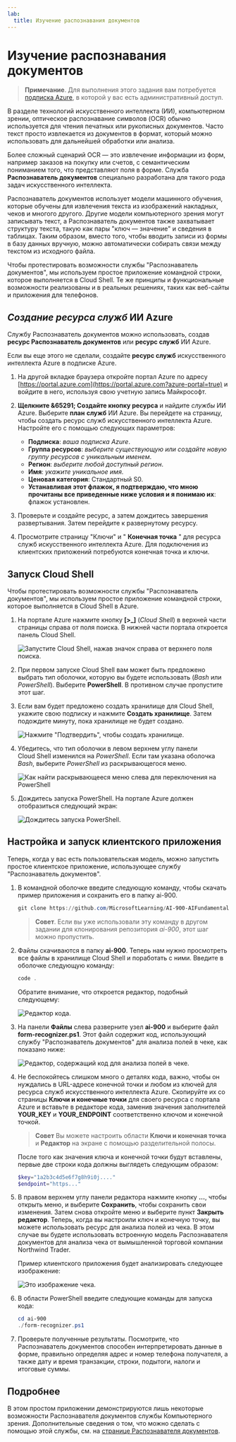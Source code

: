 ```yaml
---
lab:
  title: Изучение распознавания документов
---
```


# Изучение распознавания документов

> **Примечание**. Для выполнения этого задания вам потребуется [подписка Azure](https://azure.microsoft.com/free?azure-portal=true), в которой у вас есть административный доступ.

В разделе технологий искусственного интеллекта (ИИ), компьютерном зрении, оптическое распознавание символов (OCR) обычно используется для чтения печатных или рукописных документов. Часто текст просто извлекается из документов в формат, который можно использовать для дальнейшей обработки или анализа.

Более сложный сценарий OCR — это извлечение информации из форм, например заказов на покупку или счетов, с семантическим пониманием того, что представляют поля в форме. Служба **Распознаватель документов** специально разработана для такого рода задач искусственного интеллекта.

Распознаватель документов использует модели машинного обучения, которые обучены для извлечения текста из изображений накладных, чеков и многого другого. Другие модели компьютерного зрения могут записывать текст, а Распознаватель документов также захватывает структуру текста, такую как пары "ключ — значение" и сведения в таблицах. Таким образом, вместо того, чтобы вводить записи из формы в базу данных вручную, можно автоматически собирать связи между текстом из исходного файла. 

Чтобы протестировать возможности службы "Распознаватель документов", мы используем простое приложение командной строки, которое выполняется в Cloud Shell. Те же принципы и функциональные возможности реализованы и в реальных решениях, таких как веб-сайты и приложения для телефонов.

## *Создание ресурса служб* ИИ Azure

Службу Распознаватель документов можно использовать, создав **ресурс Распознаватель документов** или **ресурс служб** ИИ Azure.

Если вы еще этого не сделали, создайте **ресурс служб** искусственного интеллекта Azure в подписке Azure.

1. На другой вкладке браузера откройте портал Azure по адресу [https://portal.azure.com](https://portal.azure.com?azure-portal=true) и войдите в него, используя свою учетную запись Майкрософт.

1. **Щелкните &65291; Создайте кнопку ресурса** и найдите *службы* ИИ Azure. Выберите **план** **служб** ИИ Azure. Вы перейдете на страницу, чтобы создать ресурс служб искусственного интеллекта Azure. Настройте его с помощью следующих параметров:
    - **Подписка**: *ваша подписка Azure*.
    - **Группа ресурсов**: *выберите существующую или создайте новую группу ресурсов с уникальным именем*.
    - **Регион**: *выберите любой доступный регион*.
    - **Имя**: *укажите уникальное имя*.
    - **Ценовая категория**: Стандартный S0.
    - **Устанавливая этот флажок, я подтверждаю, что мною прочитаны все приведенные ниже условия и я понимаю их**: флажок установлен.

1. Проверьте и создайте ресурс, а затем дождитесь завершения развертывания. Затем перейдите к развернутому ресурсу.

1. Просмотрите страницу "Ключи" и " **Конечная точка** " для ресурса служб искусственного интеллекта Azure. Для подключения из клиентских приложений потребуются конечная точка и ключи.

## Запуск Cloud Shell

Чтобы протестировать возможности службы "Распознаватель документов", мы используем простое приложение командной строки, которое выполняется в Cloud Shell в Azure. 

1. На портале Azure нажмите кнопку **[>_]** (*Cloud Shell*) в верхней части страницы справа от поля поиска. В нижней части портала откроется панель Cloud Shell. 

    ![Запустите Cloud Shell, нажав значок справа от верхнего поля поиска.](media/analyze-receipts/powershell-portal-guide-1.png)

1. При первом запуске Cloud Shell вам может быть предложено выбрать тип оболочки, которую вы будете использовать (*Bash* или *PowerShell*). Выберите **PowerShell**. В противном случае пропустите этот шаг.  

1. Если вам будет предложено создать хранилище для Cloud Shell, укажите свою подписку и нажмите **Создать хранилище**. Затем подождите минуту, пока хранилище не будет создано.

    ![Нажмите "Подтвердить", чтобы создать хранилище.](media/analyze-receipts/powershell-portal-guide-2.png)

1. Убедитесь, что тип оболочки в левом верхнем углу панели Cloud Shell изменился на *PowerShell*. Если там указана оболочка *Bash*, выберите *PowerShell* из раскрывающегося меню.

    ![Как найти раскрывающееся меню слева для переключения на PowerShell](media/analyze-receipts/powershell-portal-guide-3.png) 

1. Дождитесь запуска PowerShell. На портале Azure должен отобразиться следующий экран:  

    ![Дождитесь запуска PowerShell.](media/analyze-receipts/powershell-prompt.png) 

## Настройка и запуск клиентского приложения

Теперь, когда у вас есть пользовательская модель, можно запустить простое клиентское приложение, использующее службу "Распознаватель документов".

1. В командной оболочке введите следующую команду, чтобы скачать пример приложения и сохранить его в папку ai-900.

    ```PowerShell
    git clone https://github.com/MicrosoftLearning/AI-900-AIFundamentals ai-900
    ```

    >**Совет**. Если вы уже использовали эту команду в другом задании для клонирования репозитория *ai-900*, этот шаг можно пропустить.

1. Файлы скачиваются в папку **ai-900**. Теперь нам нужно просмотреть все файлы в хранилище Cloud Shell и поработать с ними. Введите в оболочке следующую команду:

    ```PowerShell
    code .
    ```

    Обратите внимание, что откроется редактор, подобный следующему: 

    ![Редактор кода.](media/analyze-receipts/powershell-portal-guide-4.png)

1. На панели **Файлы** слева разверните узел **ai-900** и выберите файл **form-recognizer.ps1**. Этот файл содержит код, использующий службу "Распознаватель документов" для анализа полей в чеке, как показано ниже:

    ![Редактор, содержащий код для анализа полей в чеке.](media/analyze-receipts/recognize-receipt-code.png)

1. Не беспокойтесь слишком много о деталях кода, важно, чтобы он нуждались в URL-адресе конечной точки и любом из ключей для ресурса служб искусственного интеллекта Azure. Скопируйте их со страницы **Ключи и конечные точки** для своего ресурса с портала Azure и вставьте в редакторе кода, заменив значения заполнителей **YOUR_KEY** и **YOUR_ENDPOINT** соответственно ключом и конечной точкой.

    > **Совет** Вы можете настроить области **Ключи и конечная точка** и **Редактор** на экране с помощью разделительной полосы.

    После того как значения ключа и конечной точки будут вставлены, первые две строки кода должны выглядеть следующим образом:

    ```PowerShell
    $key="1a2b3c4d5e6f7g8h9i0j...."    
    $endpoint="https..."
    ```

1. В правом верхнем углу панели редактора нажмите кнопку **...**, чтобы открыть меню, и выберите **Сохранить**, чтобы сохранить свои изменения. Затем снова откройте меню и выберите пункт **Закрыть редактор**. Теперь, когда вы настроили ключ и конечную точку, вы можете использовать ресурс для анализа полей из чека. В этом случае вы будете использовать встроенную модель Распознавателя документов для анализа чека от вымышленной торговой компании Northwind Trader.

    Пример клиентского приложения будет анализировать следующее изображение:

    ![Это изображение чека.](media/analyze-receipts/receipt.jpg)

1. В области PowerShell введите следующие команды для запуска кода:

    ```PowerShell
    cd ai-900
    ./form-recognizer.ps1
    ```

1. Проверьте полученные результаты. Посмотрите, что Распознаватель документов способен интерпретировать данные в форме, правильно определяя адрес и номер телефона получателя, а также дату и время транзакции, строки, подытоги, налоги и итоговые суммы.

## Подробнее

В этом простом приложении демонстрируются лишь некоторые возможности Распознавателя документов службы Компьютерного зрения. Дополнительные сведения о том, что можно сделать с помощью этой службы, см. на [странице Распознавателя документов](https://docs.microsoft.com/azure/applied-ai-services/form-recognizer/overview).
